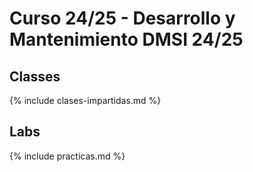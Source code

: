 # Curso 24/25 - Desarrollo y Mantenimiento DMSI 24/25

## Classes 

{% include clases-impartidas.md %}

## Labs

{% include practicas.md %}

